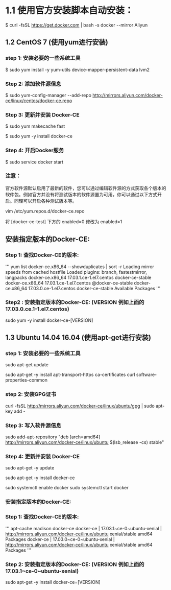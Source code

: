 1.1 使用官方安装脚本自动安装：
================================

$ curl -fsSL https://get.docker.com | bash -s docker --mirror Aliyun




1.2 CentOS 7 (使用yum进行安装)
--------------------------------
### step 1: 安装必要的一些系统工具

$ sudo yum install -y yum-utils device-mapper-persistent-data lvm2

### Step 2: 添加软件源信息

$ sudo yum-config-manager --add-repo http://mirrors.aliyun.com/docker-ce/linux/centos/docker-ce.repo

### Step 3: 更新并安装 Docker-CE

$ sudo yum makecache fast

$ sudo yum -y install docker-ce

### Step 4: 开启Docker服务

$ sudo service docker start

### 注意：

 官方软件源默认启用了最新的软件，您可以通过编辑软件源的方式获取各个版本的软件包。例如官方并没有将测试版本的软件源置为可用，你可以通过以下方式开启。同理可以开启各种测试版本等。

 vim /etc/yum.repos.d/docker-ce.repo

 将 [docker-ce-test] 下方的 enabled=0 修改为 enabled=1

## 安装指定版本的Docker-CE:




### Step 1: 查找Docker-CE的版本:

'''
  yum list docker-ce.x86_64 --showduplicates | sort -r
  Loading mirror speeds from cached hostfile
  Loaded plugins: branch, fastestmirror, langpacks
  docker-ce.x86_64            17.03.1.ce-1.el7.centos            docker-ce-stable
  docker-ce.x86_64            17.03.1.ce-1.el7.centos            @docker-ce-stable
  docker-ce.x86_64            17.03.0.ce-1.el7.centos            docker-ce-stable
  Available Packages
'''

### Step2 : 安装指定版本的Docker-CE: (VERSION 例如上面的 17.03.0.ce.1-1.el7.centos)

 sudo yum -y install docker-ce-[VERSION]




1.3 Ubuntu 14.04 16.04 (使用apt-get进行安装)
------------------------------------
### step 1: 安装必要的一些系统工具

sudo apt-get update

sudo apt-get -y install apt-transport-https ca-certificates curl software-properties-common

### step 2: 安装GPG证书

curl -fsSL http://mirrors.aliyun.com/docker-ce/linux/ubuntu/gpg | sudo apt-key add -

### Step 3: 写入软件源信息

sudo add-apt-repository "deb [arch=amd64] http://mirrors.aliyun.com/docker-ce/linux/ubuntu $(lsb_release -cs) stable"

### Step 4: 更新并安装 Docker-CE

sudo apt-get -y update

sudo apt-get -y install docker-ce


sudo systemctl enable docker
sudo systemctl start docker


### 安装指定版本的Docker-CE:

### Step 1: 查找Docker-CE的版本:
'''
  apt-cache madison docker-ce
  docker-ce | 17.03.1~ce-0~ubuntu-xenial | http://mirrors.aliyun.com/docker-ce/linux/ubuntu xenial/stable amd64 Packages
  docker-ce | 17.03.0~ce-0~ubuntu-xenial | http://mirrors.aliyun.com/docker-ce/linux/ubuntu xenial/stable amd64 Packages
'''

### Step 2: 安装指定版本的Docker-CE: (VERSION 例如上面的 17.03.1~ce-0~ubuntu-xenial)

 sudo apt-get -y install docker-ce=[VERSION]